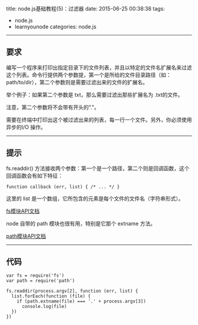 title: node.js基础教程(5)：过滤器
date: 2015-06-25 00:38:38
tags:
- node.js
- learnyounode
categories: node.js
-------

## 要求

编写一个程序来打印出指定目录下的文件列表，并且以特定的文件名扩展名来过滤这个列表。命令行提供两个参数提，第一个是所给的文件目录路径（如：path/to/dir），第二个参数则是需要过滤出来的文件的扩展名。

举个例子：如果第二个参数是 txt，那么需要过滤出那些扩展名为 .txt的文件。

注意，第二个参数将不会带有开头的"."。

需要在终端中打印出这个被过滤出来的列表，每一行一个文件。另外，你必须使用异步的I/O 操作。

-------------------------------------------------------------------------------

## 提示

fs.readdir() 方法接收两个参数：第一个是一个路径，第二个则是回调函数，这个回调函数会有如下特征：

    function callback (err, list) { /* ... */ }

这里的 list 是一个数组，它所包含的元素是每个文件的文件名（字符串形式）。

[fs模块API文档](https://nodejs.org/api/fs.html)

node 自带的 path 模块也很有用，特别是它那个 extname 方法。

[path模块API文档](https://nodejs.org/api/path.html)

-----

## 代码

	var fs = require('fs')
	var path = require('path')

	fs.readdir(process.argv[2], function (err, list) {
	  list.forEach(function (file) {
	    if (path.extname(file) === '.' + process.argv[3])
	      console.log(file)
	  })
	})